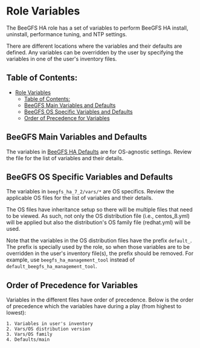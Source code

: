 <a name="role-variables"></a>
# Role Variables

The BeeGFS HA role has a set of variables to perform BeeGFS HA install, uninstall, performance tuning, and NTP settings.

There are different locations where the variables and their defaults are defined. Any variables can be overridden by
the user by specifying the variables in one of the user's inventory files.

<a name="table-of-contents"></a>
## Table of Contents:

- [Role Variables](#role-variables)
  - [Table of Contents:](#table-of-contents)
  - [BeeGFS Main Variables and Defaults](#beegfs-main-variables-and-defaults)
  - [BeeGFS OS Specific Variables and Defaults](#beegfs-os-specific-variables-and-defaults)
  - [Order of Precedence for Variables](#order-of-precedence-for-variables)

<a name="beegfs-main-variables-and-defaults"></a>
## BeeGFS Main Variables and Defaults

The variables in [BeeGFS HA Defaults](../defaults/main.yml) are for OS-agnostic settings. Review the file for the list
of variables and their details.

<a name="beegfs-os-specific-variables-and-defaults"></a>
## BeeGFS OS Specific Variables and Defaults

The variables in `beegfs_ha_7_2/vars/*` are OS specifics. Review the applicable OS files for the list of variables and 
their details.

The OS files have inheritance setup so there will be multiple files that need to be viewed. As such, not only the 
OS distribution file (i.e., centos_8.yml) will be applied but also the distribution's OS family file (redhat.yml) will 
be used.

Note that the variables in the OS distribution files have the prefix `default_`. The prefix is specially used by the 
role, so when those variables are to be overridden in the user's inventory file(s), the prefix should be removed. 
For example, use `beegfs_ha_management_tool` instead of `default_beegfs_ha_management_tool`.

<a name="order-of-precedence-for-variables"></a>
## Order of Precedence for Variables

Variables in the different files have order of precedence. Below is the order of precedence which the variables have
during a play (from highest to lowest):

    1. Variables in user's inventory
    2. Vars/OS distribution version
    3. Vars/OS family
    4. Defaults/main
